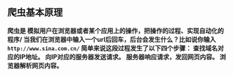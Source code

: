 ## 爬虫基本原理

**爬虫是 模拟用户在浏览器或者某个应用上的操作，把操作的过程、实现自动化的程序/
当我们在浏览器中输入一个url后回车，后台会发生什么？比如说你输入`http://www.sina.com.cn/`
简单来说这段过程发生了以下四个步骤：
查找域名对应的IP地址。
向IP对应的服务器发送请求。
服务器响应请求，发回网页内容。
浏览器解析网页内容。**
